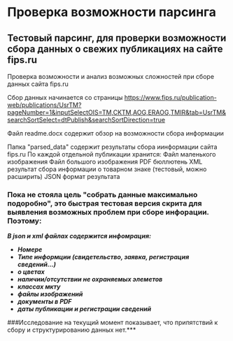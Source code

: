 # Проверка возможности парсинга
## Тестовый парсинг, для проверки возможности сбора данных о свежих публикациях на сайте fips.ru

Проверка возможности и анализ возможных сложностей при сборе данных сайта fips.ru

Сбор данных начинается со страницы
https://www.fips.ru/publication-web/publications/UsrTM?pageNumber=1&inputSelectOIS=TM,CKTM,AOG,ERAOG,TMIR&tab=UsrTM&searchSortSelect=dtPublish&searchSortDirection=true

Файл readme.docx содержит обзор на возможности сбора информации 

Папка "parsed_data" содержит результаты сбора иинформации сайта fips.ru
По каждой отдельной публикации хранится:
Файл маленького изображения
Файл большого изображения
PDF бюллютень
XML результат сбора информации о товарном знаке (тестовый, можно расширить)
JSON формат результата

### Пока не стояла цель "собрать данные максимально подоробно", это быстрая тестовая версия скрита для выявления возможных проблем при сборе инфорации. Поэтому:
***В  json и xml файлах содержится инфомрация:***
+ ***Номере***
+ ***Типе информции (свидетельство, заявка, регистрация сведений...)***
+ ***о цветах***
+ ***наличии/отсутствии не охраняемых элеметов***
+ ***классах мкту***
+ ***файлы изображений***
+ ***документы в PDF***
+ ***даты публикации и регистрации сведений***

###Исследование на текущий момент показывает, что припятствий к сбору и структурированию данных нет.***